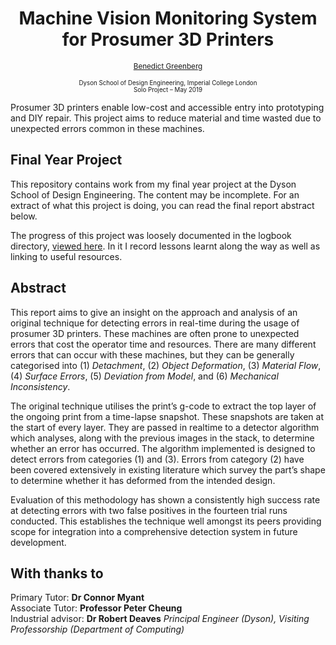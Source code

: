 <!-- <p  align="center"><img width="150" src=".github/Logo.png" alt="cover"></p> -->
<h1 align="center">
  Machine Vision Monitoring System for Prosumer 3D Printers
</h1>

<p  align="center">
<sup>
  <a href="https://github.com/nebbles">Benedict Greenberg</a>
</sup>
</p>

<p  align="center">
<sup><sup>
  Dyson School of Design Engineering, Imperial College London<br>
  Solo Project – May 2019
</sup></sup>
</p>

<!-- <h4 align="center">
  <a href="#">More information coming soon...</a>
  <br><br>
 <img width="80" src="http://readthedocs.org/projects/de3-rob1-chess/badge/?version=latest" alt="Documentation Status"> 
</h4> -->

<!-- 
<p align="center">
	<sub>Design Engineering, Imperial College London</sub>
</p>
<br>
<p align="center">
	<a href="https://vimeo.com/291377091" >
	<img width="600" src="vimeo.png" alt="Click to play"></a>
</h1>
<br>
-->

Prosumer 3D printers enable low-cost and accessible entry into prototyping and DIY repair. This project aims to reduce material and time wasted due to unexpected errors common in these machines.

## Final Year Project

This repository contains work from my final year project at the Dyson School of Design Engineering. The content may be incomplete. For an extract of what this project is doing, you can read the final report abstract below.

The progress of this project was loosely documented in the logbook directory, [viewed here](logbook/readme.md). In it I record lessons learnt along the way as well as linking to useful resources.

## Abstract

This report aims to give an insight on the approach and analysis of an original technique for detecting errors in real-time during the usage of prosumer 3D printers. These machines are often prone to unexpected errors that cost the operator time and resources. There are many different errors that can occur with these machines, but they can be generally categorised into (1) *Detachment*, (2) *Object Deformation*, (3) *Material Flow*, (4) *Surface Errors*, (5) *Deviation from Model*, and (6) *Mechanical Inconsistency*.

The original technique utilises the print’s g-code to extract the top layer of the ongoing print from a time-lapse snapshot. These snapshots are taken at the start of every layer. They are passed in realtime to a detector algorithm which analyses, along with the previous images in the stack, to determine whether an error has occurred. The algorithm implemented is designed to detect errors from categories (1) and (3). Errors from category (2) have been covered extensively in existing literature which survey the part’s shape to determine whether it has deformed from the intended design.

Evaluation of this methodology has shown a consistently high success rate at detecting errors with two false positives in the fourteen trial runs conducted. This establishes the technique well amongst its peers providing scope for integration into a comprehensive detection system in future development.

## With thanks to

Primary Tutor: **Dr Connor Myant**  
Associate Tutor: **Professor Peter Cheung**  
Industrial advisor: **Dr Robert Deaves** *Principal Engineer (Dyson), Visiting Professorship (Department of Computing)*
